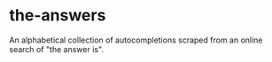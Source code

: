 # the-answers
An alphabetical collection of autocompletions scraped from an online search of "the answer is". 
